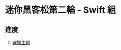 # 迷你黑客松第二輪 - Swift 組

## 進度

  1. [選擇主題](https://github.com/mosluce/minithon-b-team-swift/issues/1)

